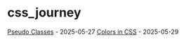 # css_journey
 
[Pseudo Classes](https://github.com/jackaleee/css_journey/blob/main/pseudo-classes.md) - 2025-05-27
[Colors in CSS](https://github.com/jackaleee/css_journey/blob/main/working_with_colors.md) - 2025-05-29

